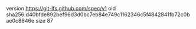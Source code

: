 version https://git-lfs.github.com/spec/v1
oid sha256:d40bfde892bef96d3d0bc7eb84e749c1162346c5f4842841fb72c0bae0c8846e
size 87
